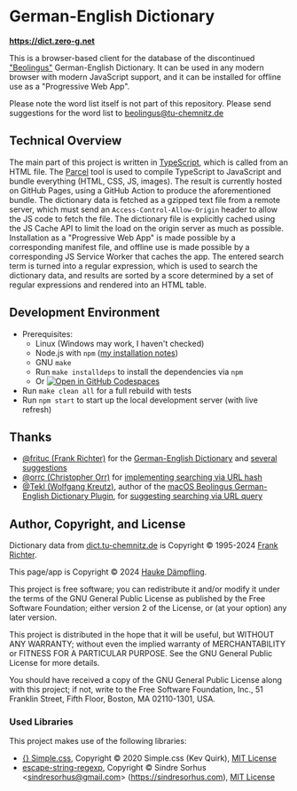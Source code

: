 German-English Dictionary
=========================

**<https://dict.zero-g.net>**

This is a browser-based client for the database of the discontinued
["Beolingus"](https://dict.tu-chemnitz.de) German-English Dictionary.
It can be used in any modern browser with modern JavaScript support,
and it can be installed for offline use as a "Progressive Web App".

Please note the word list itself is not part of this repository.
Please send suggestions for the word list to beolingus@tu-chemnitz.de

Technical Overview
------------------

The main part of this project is written in [TypeScript](https://www.typescriptlang.org/), which is
called from an HTML file. The [Parcel](https://parceljs.org/) tool is used to compile TypeScript
to JavaScript and bundle everything (HTML, CSS, JS, images). The result is currently hosted on
GitHub Pages, using a GitHub Action to produce the aforementioned bundle. The dictionary data is
fetched as a gzipped text file from a remote server, which must send an `Access-Control-Allow-Origin`
header to allow the JS code to fetch the file. The dictionary file is explicitly cached using the
JS Cache API to limit the load on the origin server as much as possible. Installation as a
"Progressive Web App" is made possible by a corresponding manifest file, and offline use is made
possible by a corresponding JS Service Worker that caches the app. The entered search term is
turned into a regular expression, which is used to search the dictionary data, and results are
sorted by a score determined by a set of regular expressions and rendered into an HTML table.

Development Environment
-----------------------

- Prerequisites:
  - Linux (Windows may work, I haven't checked)
  - Node.js with `npm` ([my installation notes](https://github.com/haukex/toolshed/blob/main/notes/JavaScript.md))
  - GNU `make`
  - Run `make installdeps` to install the dependencies via `npm`
  - Or [![Open in GitHub Codespaces](https://github.com/codespaces/badge.svg)](https://codespaces.new/haukex/de-en-dict)
- Run `make clean all` for a full rebuild with tests
- Run `npm start` to start up the local development server (with live refresh)

Thanks
------

- [@frituc (Frank Richter)](https://github.com/frituc)
  for the [German-English Dictionary](https://ftp.tu-chemnitz.de/pub/Local/urz/ding/de-en-devel/)
  and [several suggestions](https://github.com/haukex/de-en-dict/issues?q=author%3Afrituc)
- [@orrc (Christopher Orr)](https://github.com/orrc)
  for [implementing searching via URL hash](https://github.com/haukex/de-en-dict/pull/1)
- [@Tekl (Wolfgang Kreutz)](https://github.com/Tekl), author of the
  [macOS Beolingus German-English Dictionary Plugin](https://tekl.de/lexikon-plug-ins/beolingus-deutsch-englisch-lexikon-plugin),
  for [suggesting searching via URL query](https://github.com/haukex/de-en-dict/issues/7)

Author, Copyright, and License
------------------------------

Dictionary data from [dict.tu-chemnitz.de](https://dict.tu-chemnitz.de) is
Copyright © 1995-2024 [Frank Richter](https://www-user.tu-chemnitz.de/~fri/).

This page/app is Copyright © 2024 [Hauke Dämpfling](https://www.zero-g.net/).

This project is free software; you can redistribute it and/or
modify it under the terms of the GNU General Public License
as published by the Free Software Foundation; either version 2
of the License, or (at your option) any later version.

This project is distributed in the hope that it will be useful,
but WITHOUT ANY WARRANTY; without even the implied warranty of
MERCHANTABILITY or FITNESS FOR A PARTICULAR PURPOSE.  See the
GNU General Public License for more details.

You should have received a copy of the GNU General Public License
along with this project; if not, write to the Free Software
Foundation, Inc., 51 Franklin Street, Fifth Floor, Boston, MA  02110-1301, USA.

### Used Libraries

This project makes use of the following libraries:

- [{} Simple.css](https://simplecss.org/),
  Copyright © 2020 Simple.css (Kev Quirk),
  [MIT License](https://github.com/kevquirk/simple.css/blob/main/LICENSE)
- [escape-string-regexp](https://www.npmjs.com/package/escape-string-regexp),
  Copyright © Sindre Sorhus \<sindresorhus@gmail.com\> (https://sindresorhus.com),
  [MIT License](https://github.com/sindresorhus/escape-string-regexp/blob/main/license)
